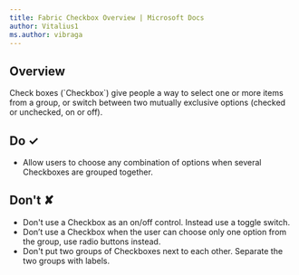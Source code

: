 ```yaml
---
title: Fabric Checkbox Overview | Microsoft Docs
author: Vitalius1
ms.author: vibraga
---
```


## Overview
Check boxes (&#x60;Checkbox&#x60;) give people a way to select one or more items from a group, or switch between two mutually exclusive options (checked or unchecked, on or off). 



## Do &#10003;
- Allow users to choose any combination of options when several Checkboxes are grouped together.


## Don't &#10008;
- Don&#39;t use a Checkbox as an on&#x2F;off control. Instead use a toggle switch.
- Don’t use a Checkbox when the user can choose only one option from the group, use radio buttons instead.
- Don&#39;t put two groups of Checkboxes next to each other. Separate the two groups with labels.
